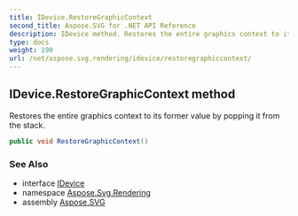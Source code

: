 ```yaml
---
title: IDevice.RestoreGraphicContext
second_title: Aspose.SVG for .NET API Reference
description: IDevice method. Restores the entire graphics context to its former value by popping it from the stack
type: docs
weight: 190
url: /net/aspose.svg.rendering/idevice/restoregraphiccontext/
---
```

## IDevice.RestoreGraphicContext method

Restores the entire graphics context to its former value by popping it from the stack.

```csharp
public void RestoreGraphicContext()
```

### See Also

* interface [IDevice](../)
* namespace [Aspose.Svg.Rendering](../../idevice/)
* assembly [Aspose.SVG](../../../)
